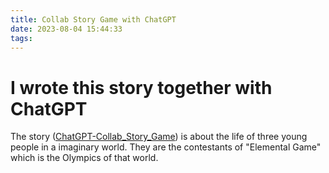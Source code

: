 ```yaml
---
title: Collab Story Game with ChatGPT
date: 2023-08-04 15:44:33
tags:
---
```

# I wrote this story together with ChatGPT
The story \([ChatGPT-Collab_Story_Game](/blog/exhibition/ChatGPT-Collab_Story_Game.html)\) is about the life of three young people in a imaginary world. They are the contestants of "Elemental Game" which is the Olympics of that world.